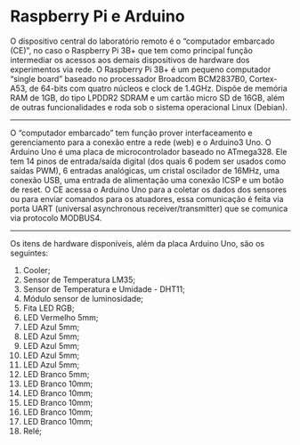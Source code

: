 # Raspberry Pi e Arduino

  O dispositivo central do laboratório remoto é o “computador embarcado (CE)”, no caso o 
Raspberry Pi 3B+ que tem como principal função intermediar os acessos aos demais dispositivos 
de hardware dos experimentos via rede. O Raspberry Pi 3B+ é um pequeno computador “single board” baseado no processador Broadcom BCM2837B0, Cortex-A53, de 64-bits com quatro 
núcleos e clock de 1.4GHz. Dispõe de memória RAM de 1GB, do tipo LPDDR2 SDRAM e um cartão 
micro SD de 16GB, além de outras funcionalidades e roda sob o sistema operacional Linux 
(Debian). 
***
  O “computador embarcado” tem função prover interfaceamento e gerenciamento para a 
conexão entre a rede (web) e o Arduino3 Uno. O Arduino Uno é uma placa de microcontrolador 
baseado no ATmega328. Ele tem 14 pinos de entrada/saída digital (dos quais 6 podem ser usados 
como saídas PWM), 6 entradas analógicas, um cristal oscilador de 16MHz, uma conexão USB, 
uma entrada de alimentação uma conexão ICSP e um botão de reset. O CE acessa o Arduino Uno 
para a coletar os dados dos sensores ou para enviar comandos para os atuadores, essa 
comunicação é feita via porta UART (universal asynchronous receiver/transmitter) que se 
comunica via protocolo MODBUS4.
***
Os itens de hardware disponíveis, além da placa Arduino Uno, são os seguintes:
 1. Cooler;
2. Sensor de Temperatura LM35;
3. Sensor de Temperatura e Umidade - DHT11;
4. Módulo sensor de luminosidade;
5. Fita LED RGB;
6. LED Vermelho 5mm;
7. LED Azul 5mm;
8. LED Azul 5mm;
9. LED Azul 5mm;
10. LED Azul 5mm;
11. LED Azul 5mm;
12. LED Branco 5mm;
13. LED Branco 10mm;
14. LED Branco 10mm;
15. LED Branco 10mm;
16. LED Branco 10mm;
17. LED Branco 10mm;
18. Relé;
